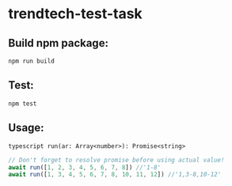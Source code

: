 # trendtech-test-task

## Build npm package:
```npm run build```


## Test:
```npm test```


## Usage:
```typescript run(ar: Array<number>): Promise<string>```
```typescript
// Don't forget to resolve promise before using actual value!
await run([1, 2, 3, 4, 5, 6, 7, 8]) //'1-8'
await run([1, 3, 4, 5, 6, 7, 8, 10, 11, 12]) //'1,3-8,10-12'
```

